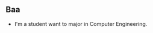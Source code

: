 ## Baa
*  I'm a student want to major in Computer Engineering.

<!---
DeveloperBaa/DeveloperBaa is a ✨ special ✨ repository because its `README.md` (this file) appears on your GitHub profile.
You can click the Preview link to take a look at your changes.
--->

